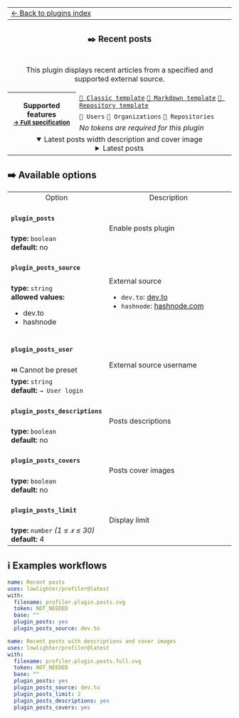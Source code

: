 <!--header-->
<table>
  <tr><td colspan="2"><a href="/README.md#-plugins">← Back to plugins index</a></td></tr>
  <tr><th colspan="2"><h3>✒️ Recent posts</h3></th></tr>
  <tr><td colspan="2" align="center"><p>This plugin displays recent articles from a specified and supported external source.</p>
</td></tr>
  <tr>
    <th rowspan="3">Supported features<br><sub><a href="metadata.yml">→ Full specification</a></sub></th>
    <td><a href="/source/templates/classic/README.md"><code>📗 Classic template</code></a> <a href="/source/templates/markdown/README.md"><code>📒 Markdown template</code></a> <a href="/source/templates/repository/README.md"><code>📘 Repository template</code></a></td>
  </tr>
  <tr>
    <td><code>👤 Users</code> <code>👥 Organizations</code> <code>📓 Repositories</code></td>
  </tr>
  <tr>
    <td><i>No tokens are required for this plugin</i></td>
  </tr>
  <tr>
    <td colspan="2" align="center">
      <details open><summary>Latest posts width description and cover image</summary><img src="https://github.com/lowlighter/profiler/blob/examples/profiler.plugin.posts.full.svg" alt=""></img></details>
      <details><summary>Latest posts</summary><img src="https://github.com/lowlighter/profiler/blob/examples/profiler.plugin.posts.svg" alt=""></img></details>
      <img width="900" height="1" alt="">
    </td>
  </tr>
</table>
<!--/header-->

## ➡️ Available options

<!--options-->
<table>
  <tr>
    <td align="center" nowrap="nowrap">Option</i></td><td align="center" nowrap="nowrap">Description</td>
  </tr>
  <tr>
    <td nowrap="nowrap"><h4><code>plugin_posts</code></h4></td>
    <td rowspan="2"><p>Enable posts plugin</p>
<img width="900" height="1" alt=""></td>
  </tr>
  <tr>
    <td nowrap="nowrap"><b>type:</b> <code>boolean</code>
<br>
<b>default:</b> no<br></td>
  </tr>
  <tr>
    <td nowrap="nowrap"><h4><code>plugin_posts_source</code></h4></td>
    <td rowspan="2"><p>External source</p>
<ul>
<li><code>dev.to</code>: <a href="https://dev.to">dev.to</a></li>
<li><code>hashnode</code>: <a href="https://hashnode.com">hashnode.com</a></li>
</ul>
<img width="900" height="1" alt=""></td>
  </tr>
  <tr>
    <td nowrap="nowrap"><b>type:</b> <code>string</code>
<br>
<b>allowed values:</b><ul><li>dev.to</li><li>hashnode</li></ul></td>
  </tr>
  <tr>
    <td nowrap="nowrap"><h4><code>plugin_posts_user</code></h4></td>
    <td rowspan="2"><p>External source username</p>
<img width="900" height="1" alt=""></td>
  </tr>
  <tr>
    <td nowrap="nowrap">⏯️ Cannot be preset<br>
<b>type:</b> <code>string</code>
<br>
<b>default:</b> <code>→ User login</code><br></td>
  </tr>
  <tr>
    <td nowrap="nowrap"><h4><code>plugin_posts_descriptions</code></h4></td>
    <td rowspan="2"><p>Posts descriptions</p>
<img width="900" height="1" alt=""></td>
  </tr>
  <tr>
    <td nowrap="nowrap"><b>type:</b> <code>boolean</code>
<br>
<b>default:</b> no<br></td>
  </tr>
  <tr>
    <td nowrap="nowrap"><h4><code>plugin_posts_covers</code></h4></td>
    <td rowspan="2"><p>Posts cover images</p>
<img width="900" height="1" alt=""></td>
  </tr>
  <tr>
    <td nowrap="nowrap"><b>type:</b> <code>boolean</code>
<br>
<b>default:</b> no<br></td>
  </tr>
  <tr>
    <td nowrap="nowrap"><h4><code>plugin_posts_limit</code></h4></td>
    <td rowspan="2"><p>Display limit</p>
<img width="900" height="1" alt=""></td>
  </tr>
  <tr>
    <td nowrap="nowrap"><b>type:</b> <code>number</code>
<i>(1 ≤
𝑥
≤ 30)</i>
<br>
<b>default:</b> 4<br></td>
  </tr>
</table>
<!--/options-->

## ℹ️ Examples workflows

<!--examples-->

```yaml
name: Recent posts
uses: lowlighter/profiler@latest
with:
  filename: profiler.plugin.posts.svg
  token: NOT_NEEDED
  base: ""
  plugin_posts: yes
  plugin_posts_source: dev.to
```

```yaml
name: Recent posts with descriptions and cover images
uses: lowlighter/profiler@latest
with:
  filename: profiler.plugin.posts.full.svg
  token: NOT_NEEDED
  base: ""
  plugin_posts: yes
  plugin_posts_source: dev.to
  plugin_posts_limit: 2
  plugin_posts_descriptions: yes
  plugin_posts_covers: yes
```

<!--/examples-->
